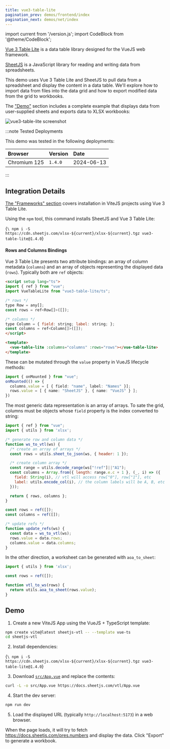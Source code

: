 ```yaml
---
title: vue3-table-lite
pagination_prev: demos/frontend/index
pagination_next: demos/net/index
---
```


import current from '/version.js';
import CodeBlock from '@theme/CodeBlock';

[Vue 3 Table Lite](https://vue3-lite-table.vercel.app/) is a data table library
designed for the VueJS web framework.

[SheetJS](https://sheetjs.com) is a JavaScript library for reading and writing
data from spreadsheets.

This demo uses Vue 3 Table Lite and SheetJS to pull data from a spreadsheet and
display the content in a data table. We'll explore how to import data from files
into the data grid and how to export modified data from the grid to workbooks.

The ["Demo"](#demo) section includes a complete example that displays data from
user-supplied sheets and exports data to XLSX workbooks:

![vue3-table-lite screenshot](pathname:///vtl/vtl1.png)

:::note Tested Deployments

This demo was tested in the following deployments:

| Browser      | Version | Date       |
|:-------------|:--------|:-----------|
| Chromium 125 | `1.4.0` | 2024-06-13 |

:::

## Integration Details

[The "Frameworks" section](/docs/getting-started/installation/frameworks) covers
installation in ViteJS projects using Vue 3 Table Lite.

Using the `npm` tool, this command installs SheetJS and Vue 3 Table Lite:

<CodeBlock language="bash">{`\
npm i -S https://cdn.sheetjs.com/xlsx-${current}/xlsx-${current}.tgz vue3-table-lite@1.4.0`}
</CodeBlock>

#### Rows and Columns Bindings

Vue 3 Table Lite presents two attribute bindings: an array of column metadata
(`columns`) and an array of objects representing the displayed data (`rows`).
Typically both are `ref` objects:


```html
<script setup lang="ts">
import { ref } from "vue";
import VueTableLite from "vue3-table-lite/ts";

/* rows */
type Row = any[];
const rows = ref<Row[]>([]);

/* columns */
type Column = { field: string; label: string; };
const columns = ref<Column[]>([]);
</script>

<template>
  <vue-table-lite :columns="columns" :rows="rows"></vue-table-lite>
</template>
```

These can be mutated through the `value` property in VueJS lifecycle methods:

```ts
import { onMounted } from "vue";
onMounted(() => {
  columns.value = [ { field: "name", label: "Names" }];
  rows.value = [ { name: "SheetJS" }, { name: "VueJS" } ];
})
```

The most generic data representation is an array of arrays. To sate the grid,
columns must be objects whose `field` property is the index converted to string:

```js
import { ref } from "vue";
import { utils } from 'xlsx';

/* generate row and column data */
function ws_to_vtl(ws) {
  /* create an array of arrays */
  const rows = utils.sheet_to_json(ws, { header: 1 });

  /* create column array */
  const range = utils.decode_range(ws["!ref"]||"A1");
  const columns = Array.from({ length: range.e.c + 1 }, (_, i) => ({
    field: String(i), // vtl will access row["0"], row["1"], etc
    label: utils.encode_col(i), // the column labels will be A, B, etc
  }));

  return { rows, columns };
}

const rows = ref([]);
const columns = ref([]);

/* update refs */
function update_refs(ws) {
  const data = ws_to_vtl(ws);
  rows.value = data.rows;
  columns.value = data.columns;
}
```

In the other direction, a worksheet can be generated with `aoa_to_sheet`:

```js
import { utils } from 'xlsx';

const rows = ref([]);

function vtl_to_ws(rows) {
  return utils.aoa_to_sheet(rows.value);
}
```

## Demo

1) Create a new ViteJS App using the VueJS + TypeScript template:

```bash
npm create vite@latest sheetjs-vtl -- --template vue-ts
cd sheetjs-vtl
```

2) Install dependencies:

<CodeBlock language="bash">{`\
npm i -S https://cdn.sheetjs.com/xlsx-${current}/xlsx-${current}.tgz vue3-table-lite@1.4.0`}
</CodeBlock>

3) Download [`src/App.vue`](pathname:///vtl/App.vue) and replace the contents:

```bash
curl -L -o src/App.vue https://docs.sheetjs.com/vtl/App.vue
```

4) Start the dev server:

```bash
npm run dev
```

5) Load the displayed URL (typically `http://localhost:5173`) in a web browser.

When the page loads, it will try to fetch https://docs.sheetjs.com/pres.numbers
and display the data. Click "Export" to generate a workbook.
